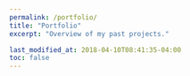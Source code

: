 ```yaml
---
permalink: /portfolio/
title: "Portfolio"
excerpt: "Overview of my past projects."

last_modified_at: 2018-04-10T08:41:35-04:00
toc: false
---
```

